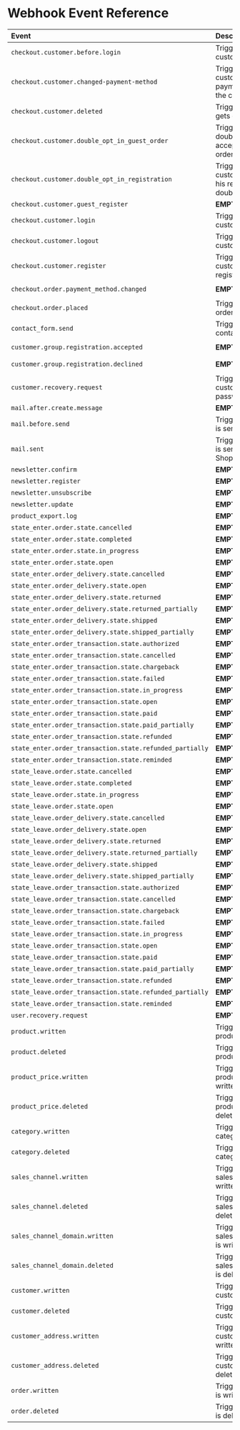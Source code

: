 # Webhook Event Reference

| Event | Description | Permissions needed | Payload
| :--- | :--- | :--- | :--- |
|`checkout.customer.before.login` | Triggers as soon as a customer logs in | - | {"email":"string"}
|`checkout.customer.changed-payment-method` | Triggers when a customer changes his payment method in the checkout process | `customer:read` | {"entity":"customer"}
|`checkout.customer.deleted` | Triggers if a customer gets deleted | `customer:read` | {"entity":"customer"}
|`checkout.customer.double_opt_in_guest_order` | Triggers as soon as double opt-in is accepted in a guest order | `customer:read` | {"entity":"customer","confirmUrl":"string"}
|`checkout.customer.double_opt_in_registration` | Triggers when a customer commits to his registration via double opt in | `customer:read` | {"entity":"customer","confirmUrl":"string"}
|`checkout.customer.guest_register` | __EMPTY__ | `customer:read` | {"entity":"customer"}
|`checkout.customer.login` | Triggers as soon as a customer logs in | `customer:read` | {"entity":"customer","contextToken":"string"}
|`checkout.customer.logout` | Triggers when a customer logs out | `customer:read` | {"entity":"customer"}
|`checkout.customer.register` | Triggers when a new customer was registered | `customer:read` | {"entity":"customer"}
|`checkout.order.payment_method.changed` | __EMPTY__ | `order:read` `order_transaction:read` | {"entity":"order_transaction"}
|`checkout.order.placed` | Triggers when an order is placed | `order:read` | {"entity":"order"}
|`contact_form.send` | Triggers when a contact form is send | - | {"contactFormData":"object"}
|`customer.group.registration.accepted` | __EMPTY__ | `customer:read` `customer_group:read` | {"entity":"customer_group"}
|`customer.group.registration.declined` | __EMPTY__ | `customer:read` `customer_group:read` | {"entity":"customer_group"}
|`customer.recovery.request` | Triggers when a customer recovers his password | `customer_recovery:read` | {"entity":"customer_recovery","resetUrl":"string","shopName":"string"}
|`mail.after.create.message` | __EMPTY__ | - | {"data":"array","message":"object"}
|`mail.before.send` | Triggers before a mail is send | - | {"data":"array","templateData":"array"}
|`mail.sent` | Triggers when a mail is send from Shopware | - | {"subject":"string","contents":"string","recipients":"array"}
|`newsletter.confirm` | __EMPTY__ | `newsletter_recipient:read` | {"entity":"newsletter_recipient"}
|`newsletter.register` | __EMPTY__ | `newsletter_recipient:read` | {"entity":"newsletter_recipient","url":"string"}
|`newsletter.unsubscribe` | __EMPTY__ | `newsletter_recipient:read` | {"entity":"newsletter_recipient"}
|`newsletter.update` | __EMPTY__ | `newsletter_recipient:read` | {"entity":"newsletter_recipient"}
|`product_export.log` | __EMPTY__ | - | {"name":"string"}
|`state_enter.order.state.cancelled` | __EMPTY__ | `order:read` | {"entity":"order"}
|`state_enter.order.state.completed` | __EMPTY__ | `order:read` | {"entity":"order"}
|`state_enter.order.state.in_progress` | __EMPTY__ | `order:read` | {"entity":"order"}
|`state_enter.order.state.open` | __EMPTY__ | `order:read` | {"entity":"order"}
|`state_enter.order_delivery.state.cancelled` | __EMPTY__ | `order:read` | {"entity":"order"}
|`state_enter.order_delivery.state.open` | __EMPTY__ | `order:read` | {"entity":"order"}
|`state_enter.order_delivery.state.returned` | __EMPTY__ | `order:read` | {"entity":"order"}
|`state_enter.order_delivery.state.returned_partially` | __EMPTY__ | `order:read` | {"entity":"order"}
|`state_enter.order_delivery.state.shipped` | __EMPTY__ | `order:read` | {"entity":"order"}
|`state_enter.order_delivery.state.shipped_partially` | __EMPTY__ | `order:read` | {"entity":"order"}
|`state_enter.order_transaction.state.authorized` | __EMPTY__ | `order:read` | {"entity":"order"}
|`state_enter.order_transaction.state.cancelled` | __EMPTY__ | `order:read` | {"entity":"order"}
|`state_enter.order_transaction.state.chargeback` | __EMPTY__ | `order:read` | {"entity":"order"}
|`state_enter.order_transaction.state.failed` | __EMPTY__ | `order:read` | {"entity":"order"}
|`state_enter.order_transaction.state.in_progress` | __EMPTY__ | `order:read` | {"entity":"order"}
|`state_enter.order_transaction.state.open` | __EMPTY__ | `order:read` | {"entity":"order"}
|`state_enter.order_transaction.state.paid` | __EMPTY__ | `order:read` | {"entity":"order"}
|`state_enter.order_transaction.state.paid_partially` | __EMPTY__ | `order:read` | {"entity":"order"}
|`state_enter.order_transaction.state.refunded` | __EMPTY__ | `order:read` | {"entity":"order"}
|`state_enter.order_transaction.state.refunded_partially` | __EMPTY__ | `order:read` | {"entity":"order"}
|`state_enter.order_transaction.state.reminded` | __EMPTY__ | `order:read` | {"entity":"order"}
|`state_leave.order.state.cancelled` | __EMPTY__ | `order:read` | {"entity":"order"}
|`state_leave.order.state.completed` | __EMPTY__ | `order:read` | {"entity":"order"}
|`state_leave.order.state.in_progress` | __EMPTY__ | `order:read` | {"entity":"order"}
|`state_leave.order.state.open` | __EMPTY__ | `order:read` | {"entity":"order"}
|`state_leave.order_delivery.state.cancelled` | __EMPTY__ | `order:read` | {"entity":"order"}
|`state_leave.order_delivery.state.open` | __EMPTY__ | `order:read` | {"entity":"order"}
|`state_leave.order_delivery.state.returned` | __EMPTY__ | `order:read` | {"entity":"order"}
|`state_leave.order_delivery.state.returned_partially` | __EMPTY__ | `order:read` | {"entity":"order"}
|`state_leave.order_delivery.state.shipped` | __EMPTY__ | `order:read` | {"entity":"order"}
|`state_leave.order_delivery.state.shipped_partially` | __EMPTY__ | `order:read` | {"entity":"order"}
|`state_leave.order_transaction.state.authorized` | __EMPTY__ | `order:read` | {"entity":"order"}
|`state_leave.order_transaction.state.cancelled` | __EMPTY__ | `order:read` | {"entity":"order"}
|`state_leave.order_transaction.state.chargeback` | __EMPTY__ | `order:read` | {"entity":"order"}
|`state_leave.order_transaction.state.failed` | __EMPTY__ | `order:read` | {"entity":"order"}
|`state_leave.order_transaction.state.in_progress` | __EMPTY__ | `order:read` | {"entity":"order"}
|`state_leave.order_transaction.state.open` | __EMPTY__ | `order:read` | {"entity":"order"}
|`state_leave.order_transaction.state.paid` | __EMPTY__ | `order:read` | {"entity":"order"}
|`state_leave.order_transaction.state.paid_partially` | __EMPTY__ | `order:read` | {"entity":"order"}
|`state_leave.order_transaction.state.refunded` | __EMPTY__ | `order:read` | {"entity":"order"}
|`state_leave.order_transaction.state.refunded_partially` | __EMPTY__ | `order:read` | {"entity":"order"}
|`state_leave.order_transaction.state.reminded` | __EMPTY__ | `order:read` | {"entity":"order"}
|`user.recovery.request` | __EMPTY__ | `user_recovery:read` | {"entity":"user_recovery","resetUrl":"string"}
|`product.written` | Triggers when a product is written | `product:read` | {"entity":"product","operation":true,"primaryKey":"array string","payload":"array"}
|`product.deleted` | Triggers when a product is deleted | `product:read` | {"entity":"product","operation":"update insert","primaryKey":"array string","payload":"array"}
|`product_price.written` | Triggers when a product_price is written | `product_price:read` | {"entity":"product_price","operation":true,"primaryKey":"array string","payload":"array"}
|`product_price.deleted` | Triggers when a product_price is deleted | `product_price:read` | {"entity":"product_price","operation":"update insert","primaryKey":"array string","payload":"array"}
|`category.written` | Triggers when a category is written | `category:read` | {"entity":"category","operation":true,"primaryKey":"array string","payload":"array"}
|`category.deleted` | Triggers when a category is deleted | `category:read` | {"entity":"category","operation":"update insert","primaryKey":"array string","payload":"array"}
|`sales_channel.written` | Triggers when a sales_channel is written | `sales_channel:read` | {"entity":"sales_channel","operation":true,"primaryKey":"array string","payload":"array"}
|`sales_channel.deleted` | Triggers when a sales_channel is deleted | `sales_channel:read` | {"entity":"sales_channel","operation":"update insert","primaryKey":"array string","payload":"array"}
|`sales_channel_domain.written` | Triggers when a sales_channel_domain is written | `sales_channel_domain:read` | {"entity":"sales_channel_domain","operation":true,"primaryKey":"array string","payload":"array"}
|`sales_channel_domain.deleted` | Triggers when a sales_channel_domain is deleted | `sales_channel_domain:read` | {"entity":"sales_channel_domain","operation":"update insert","primaryKey":"array string","payload":"array"}
|`customer.written` | Triggers when a customer is written | `customer:read` | {"entity":"customer","operation":true,"primaryKey":"array string","payload":"array"}
|`customer.deleted` | Triggers when a customer is deleted | `customer:read` | {"entity":"customer","operation":"update insert","primaryKey":"array string","payload":"array"}
|`customer_address.written` | Triggers when a customer_address is written | `customer_address:read` | {"entity":"customer_address","operation":true,"primaryKey":"array string","payload":"array"}
|`customer_address.deleted` | Triggers when a customer_address is deleted | `customer_address:read` | {"entity":"customer_address","operation":"update insert","primaryKey":"array string","payload":"array"}
|`order.written` | Triggers when a order is written | `order:read` | {"entity":"order","operation":true,"primaryKey":"array string","payload":"array"}
|`order.deleted` | Triggers when a order is deleted | `order:read` | {"entity":"order","operation":"update insert","primaryKey":"array string","payload":"array"}
